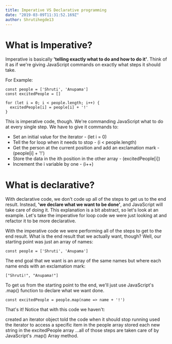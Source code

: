 ```yaml
---
title: Imperative VS Declarative programming
date: "2019-03-09T11:31:52.169Z"
author: Shrutihegde13
---
```


# What is Imperative?

Imperative is basically **'telling exactly what to do and how to do it'**. Think of it as if we're giving JavaScript commands on exactly what steps it should take.

For Example:

```
const people = ['Shruti', 'Anupama']
const excitedPeople = []

for (let i = 0; i < people.length; i++) {
  excitedPeople[i] = people[i] + '!'
}
```

This is imperative code, though. We're commanding JavaScript what to do at every single step. We have to give it commands to:

* Set an initial value for the iterator - (let i = 0)
* Tell the for loop when it needs to stop - (i < people.length)
* Get the person at the current position and add an exclamation mark - (people[i] + '!')
* Store the data in the ith position in the other array - (excitedPeople[i])
* Increment the i variable by one - (i++)

# What is declarative?
With declarative code, we don't code up all of the steps to get us to the end result. Instead, **'we declare what we want to be done'**, and JavaScript will take care of doing it. This explanation is a bit abstract, so let's look at an example. Let's take the imperative for loop code we were just looking at and refactor it to be more declarative.

With the imperative code we were performing all of the steps to get to the end result. What is the end result that we actually want, though? Well, our starting point was just an array of names:

```
const people = ['Shruti', 'Anupama']

```
The end goal that we want is an array of the same names but where each name ends with an exclamation mark:
```
["Shruti!", "Anupama!"]
```
To get us from the starting point to the end, we'll just use JavaScript's .map() function to declare what we want done.
```
const excitedPeople = people.map(name => name + '!')
```

That's it! Notice that with this code we haven't:

created an iterator object told the code when it should stop running used the iterator to access a specific item in the people array stored each new string in the excitedPeople array ...all of those steps are taken care of by JavaScript's .map() Array method.